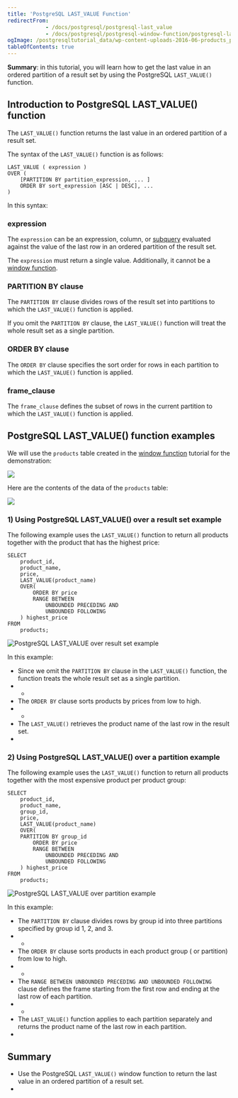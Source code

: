 ```yaml
---
title: 'PostgreSQL LAST_VALUE Function'
redirectFrom:
            - /docs/postgresql/postgresql-last_value 
            - /docs/postgresql/postgresql-window-function/postgresql-last_value-function/
ogImage: /postgresqltutorial_data/wp-content-uploads-2016-06-products_product_groups_tables.png
tableOfContents: true
---
```


**Summary**: in this tutorial, you will learn how to get the last value in an ordered partition of a result set by using the PostgreSQL `LAST_VALUE()` function.



## Introduction to PostgreSQL LAST_VALUE() function



The `LAST_VALUE()` function returns the last value in an ordered partition of a result set.



The syntax of the `LAST_VALUE()` function is as follows:



```
LAST_VALUE ( expression )
OVER (
    [PARTITION BY partition_expression, ... ]
    ORDER BY sort_expression [ASC | DESC], ...
)
```



In this syntax:



### expression



The `expression` can be an expression, column, or [subquery](/docs/postgresql/postgresql-subquery) evaluated against the value of the last row in an ordered partition of the result set.



The `expression` must return a single value. Additionally, it cannot be a [window function](https://www.postgresqltutorial.com/postgresql-window-function/).



### PARTITION BY clause



The `PARTITION BY` clause divides rows of the result set into partitions to which the `LAST_VALUE()` function is applied.



If you omit the `PARTITION BY` clause, the `LAST_VALUE()` function will treat the whole result set as a single partition.



### ORDER BY clause



The `ORDER BY` clause specifies the sort order for rows in each partition to which the `LAST_VALUE()` function is applied.



### frame_clause



The `frame_clause` defines the subset of rows in the current partition to which the `LAST_VALUE()` function is applied.



## PostgreSQL LAST_VALUE() function examples



We will use the `products` table created in the [window function](https://www.postgresqltutorial.com/postgresql-window-function/) tutorial for the demonstration:



![](/postgresqltutorial_data/wp-content-uploads-2016-06-products_product_groups_tables.png)



Here are the contents of the data of the `products` table:



![](/postgresqltutorial_data/wp-content-uploads-2019-05-products-table-sample-data.png)



### 1) Using PostgreSQL LAST_VALUE() over a result set example



The following example uses the `LAST_VALUE()` function to return all products together with the product that has the highest price:



```
SELECT
    product_id,
    product_name,
    price,
    LAST_VALUE(product_name)
    OVER(
        ORDER BY price
        RANGE BETWEEN
            UNBOUNDED PRECEDING AND
            UNBOUNDED FOLLOWING
    ) highest_price
FROM
    products;
```



![PostgreSQL LAST_VALUE over result set example](/postgresqltutorial_data/wp-content-uploads-2019-12-PostgreSQL-LAST_VALUE-over-result-set-example.png)



In this example:



- Since we omit the `PARTITION BY` clause in the `LAST_VALUE()` function, the function treats the whole result set as a single partition.
- -
- The `ORDER BY` clause sorts products by prices from low to high.
- -
- The `LAST_VALUE()` retrieves the product name of the last row in the result set.
- 


### 2) Using PostgreSQL LAST_VALUE() over a partition example



The following example uses the `LAST_VALUE()` function to return all products together with the most expensive product per product group:



```
SELECT
    product_id,
    product_name,
    group_id,
    price,
    LAST_VALUE(product_name)
    OVER(
	PARTITION BY group_id
        ORDER BY price
        RANGE BETWEEN
            UNBOUNDED PRECEDING AND
            UNBOUNDED FOLLOWING
    ) highest_price
FROM
    products;
```



![PostgreSQL LAST_VALUE over partition example](/postgresqltutorial_data/wp-content-uploads-2019-12-PostgreSQL-LAST_VALUE-over-partition-example.png)



In this example:



- The `PARTITION BY` clause divides rows by group id into three partitions specified by group id 1, 2, and 3.
- -
- The `ORDER BY` clause sorts products in each product group ( or partition) from low to high.
- -
- The `RANGE BETWEEN UNBOUNDED PRECEDING AND UNBOUNDED FOLLOWING` clause defines the frame starting from the first row and ending at the last row of each partition.
- -
- The `LAST_VALUE()` function applies to each partition separately and returns the product name of the last row in each partition.
- 


## Summary



- Use the PostgreSQL `LAST_VALUE()` window function to return the last value in an ordered partition of a result set.
- 
